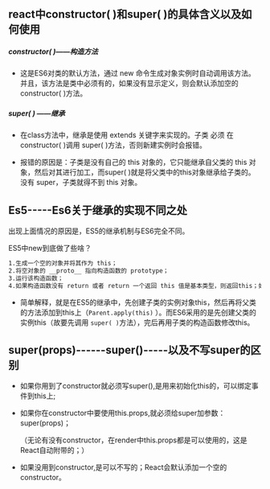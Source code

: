 ## react中constructor( )和super( )的具体含义以及如何使用

##### constructor( )——构造方法

- 这是ES6对类的默认方法，通过 new 命令生成对象实例时自动调用该方法。并且，该方法是类中必须有的，如果没有显示定义，则会默认添加空的constructor( )方法。

##### super( ) ——继承

- 在class方法中，继承是使用 extends 关键字来实现的。子类 必须 在 constructor( )调用 super( )方法，否则新建实例时会报错。

- 报错的原因是：子类是没有自己的 this 对象的，它只能继承自父类的 this 对象，然后对其进行加工，而super( )就是将父类中的this对象继承给子类的。没有 super，子类就得不到 this 对象。

## Es5-----Es6关于继承的实现不同之处

出现上面情况的原因是，ES5的继承机制与ES6完全不同。

ES5中new到底做了些啥？

```tex
1.生成一个空的对象并将其作为 this；
2.将空对象的 __proto__ 指向构造函数的 prototype；
3.运行该构造函数；
4.如果构造函数没有 return 或者 return 一个返回 this 值是基本类型，则返回this；如果 return 一个引用类型，则返回这个引用类型。
```

- 简单解释，就是在ES5的继承中，先创建子类的实例对象this，然后再将父类的方法添加到this上（`Parent.apply(this)` ）。而ES6采用的是先创建父类的实例this（故要先调用 `super( )`方法），完后再用子类的构造函数修改this。

## super(props)------super()-----以及不写super的区别

- 如果你用到了constructor就必须写super(),是用来初始化this的，可以绑定事件到this上;

- 如果你在constructor中要使用this.props,就必须给super加参数：super(props)；

  （无论有没有constructor，在render中this.props都是可以使用的，这是React自动附带的；）

- 如果没用到constructor,是可以不写的；React会默认添加一个空的constructor。
